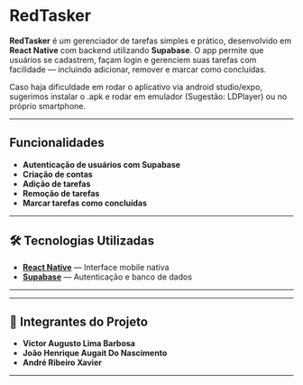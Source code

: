 #  RedTasker

**RedTasker** é um gerenciador de tarefas simples e prático, desenvolvido em **React Native** com backend utilizando **Supabase**. O app permite que usuários se cadastrem, façam login e gerenciem suas tarefas com facilidade — incluindo adicionar, remover e marcar como concluídas. <br>

Caso haja dificuldade em rodar o aplicativo via android studio/expo, sugerimos instalar o .apk e rodar em emulador (Sugestão: LDPlayer) ou no próprio smartphone.

---

##  Funcionalidades

-  **Autenticação de usuários com Supabase**
-  **Criação de contas**
-  **Adição de tarefas**
-  **Remoção de tarefas**
-  **Marcar tarefas como concluídas**

---

## 🛠 Tecnologias Utilizadas

- **[React Native](https://reactnative.dev/)** — Interface mobile nativa
- **[Supabase](https://supabase.com/)** — Autenticação e banco de dados

---
---

## 👥 Integrantes do Projeto

- **Victor Augusto Lima Barbosa**  
- **João Henrique Augait Do Nascimento**  
- **André Ribeiro Xavier**

---
